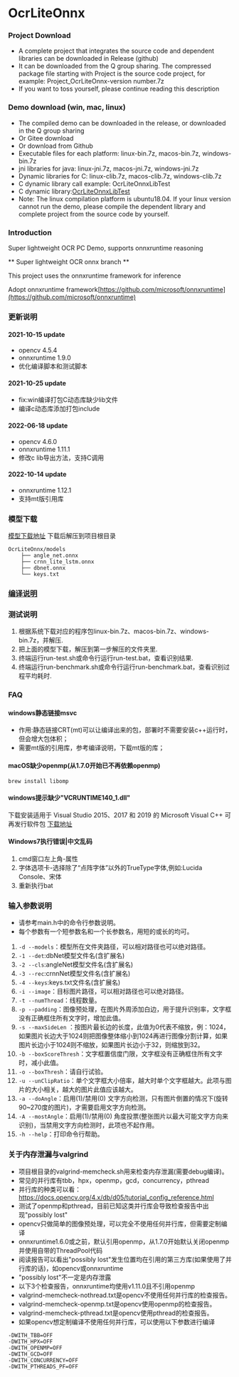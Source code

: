 # OcrLiteOnnx

### Project Download

* A complete project that integrates the source code and dependent libraries can be downloaded in Release (github)
* It can be downloaded from the Q group sharing. The compressed package file starting with Project is the source code project, for example:      Project_OcrLiteOnnx-version number.7z
* If you want to toss yourself, please continue reading this description

### Demo download (win, mac, linux)

* The compiled demo can be downloaded in the release, or downloaded in the Q group sharing
* Or Gitee download
* Or download from Github
* Executable files for each platform: linux-bin.7z, macos-bin.7z, windows-bin.7z
* jni libraries for java: linux-jni.7z, macos-jni.7z, windows-jni.7z
* Dynamic libraries for C: linux-clib.7z, macos-clib.7z, windows-clib.7z
* C dynamic library call example: OcrLiteOnnxLibTest
* C dynamic library:[OcrLiteOnnxLibTest](https://github.com/benjaminwan/OcrLiteOnnxLibTest)
* Note: The linux compilation platform is ubuntu18.04. If your linux version cannot run the demo, please compile the dependent library and complete project from the source code by yourself.

### Introduction

Super lightweight OCR PC Demo, supports onnxruntime reasoning

** Super lightweight OCR onnx branch **

This project uses the onnxruntime framework for inference

Adopt onnxruntime framework[https://github.com/microsoft/onnxruntime](https://github.com/microsoft/onnxruntime)

### 更新说明

#### 2021-10-15 update

* opencv 4.5.4
* onnxruntime 1.9.0
* 优化编译脚本和测试脚本

#### 2021-10-25 update

* fix:win编译打包C动态库缺少lib文件
* 编译c动态库添加打包include

#### 2022-06-18 update

* opencv 4.6.0
* onnxruntime 1.11.1
* 修改c lib导出方法，支持C调用

#### 2022-10-14 update

* onnxruntime 1.12.1
* 支持mt版引用库

### 模型下载

[模型下载地址](https://github.com/ouyanghuiyu/chineseocr_lite/tree/onnx/models)
下载后解压到项目根目录

```
OcrLiteOnnx/models
    ├── angle_net.onnx
    ├── crnn_lite_lstm.onnx
    ├── dbnet.onnx
    └── keys.txt
```

### [编译说明](./BUILD.md)

### 测试说明

1. 根据系统下载对应的程序包linux-bin.7z、macos-bin.7z、windows-bin.7z，并解压.
2. 把上面的模型下载，解压到第一步解压的文件夹里.
3. 终端运行run-test.sh或命令行运行run-test.bat，查看识别结果.
4. 终端运行run-benchmark.sh或命令行运行run-benchmark.bat，查看识别过程平均耗时.

### FAQ

#### windows静态链接msvc

- 作用:静态链接CRT(mt)可以让编译出来的包，部署时不需要安装c++运行时，但会增大包体积；
- 需要mt版的引用库，参考编译说明，下载mt版的库；

#### macOS缺少openmp(从1.7.0开始已不再依赖openmp)

```brew install libomp```

#### windows提示缺少"VCRUNTIME140_1.dll"

下载安装适用于 Visual Studio 2015、2017 和 2019 的 Microsoft Visual C++ 可再发行软件包
[下载地址](https://support.microsoft.com/zh-cn/help/2977003/the-latest-supported-visual-c-downloads)

#### Windows7执行错误|中文乱码

1. cmd窗口左上角-属性
2. 字体选项卡-选择除了“点阵字体”以外的TrueType字体,例如:Lucida Console、宋体
3. 重新执行bat

### 输入参数说明

* 请参考main.h中的命令行参数说明。
* 每个参数有一个短参数名和一个长参数名，用短的或长的均可。

1. ```-d --models```：模型所在文件夹路径，可以相对路径也可以绝对路径。
2. ```-1 --det```:dbNet模型文件名(含扩展名)
3. ```-2 --cls```:angleNet模型文件名(含扩展名)
4. ```-3 --rec```:crnnNet模型文件名(含扩展名)
5. ```-4 --keys```:keys.txt文件名(含扩展名)
6. ```-i --image```：目标图片路径，可以相对路径也可以绝对路径。
7. ```-t --numThread```：线程数量。
8. ```-p --padding```：图像预处理，在图片外周添加白边，用于提升识别率，文字框没有正确框住所有文字时，增加此值。
9. ```-s --maxSideLen```
   ：按图片最长边的长度，此值为0代表不缩放，例：1024，如果图片长边大于1024则把图像整体缩小到1024再进行图像分割计算，如果图片长边小于1024则不缩放，如果图片长边小于32，则缩放到32。
10. ```-b --boxScoreThresh```：文字框置信度门限，文字框没有正确框住所有文字时，减小此值。
11. ```-o --boxThresh```：请自行试验。
12. ```-u --unClipRatio```：单个文字框大小倍率，越大时单个文字框越大。此项与图片的大小相关，越大的图片此值应该越大。
13. ```-a --doAngle```：启用(1)/禁用(0) 文字方向检测，只有图片倒置的情况下(旋转90~270度的图片)，才需要启用文字方向检测。
14. ```-A --mostAngle```：启用(1)/禁用(0) 角度投票(整张图片以最大可能文字方向来识别)，当禁用文字方向检测时，此项也不起作用。
15. ```-h --help```：打印命令行帮助。

### 关于内存泄漏与valgrind

* 项目根目录的valgrind-memcheck.sh用来检查内存泄漏(需要debug编译)。
* 常见的并行库有tbb，hpx，openmp，gcd，concurrency，pthread
* 并行库的种类可以看：https://docs.opencv.org/4.x/db/d05/tutorial_config_reference.html
* 测试了openmp和pthread，目前已知这类并行库会导致检查报告中出现"possibly lost"
* opencv只做简单的图像预处理，可以完全不使用任何并行库，但需要定制编译
* onnxruntime1.6.0或之前，默认引用openmp，从1.7.0开始默认关闭openmp并使用自带的ThreadPool代码
* 阅读报告可以看出"possibly lost"发生位置均在引用的第三方库(如果使用了并行库的话)，如opencv或onnxruntime
* "possibly lost"不一定是内存泄露
* 以下3个检查报告，onnxruntime均使用v1.11.0且不引用openmp
* valgrind-memcheck-nothread.txt是opencv不使用任何并行库的检查报告。
* valgrind-memcheck-openmp.txt是opencv使用openmp的检查报告。
* valgrind-memcheck-pthread.txt是opencv使用pthread的检查报告。
* 如果opencv想定制编译不使用任何并行库，可以使用以下参数进行编译

```
-DWITH_TBB=OFF
-DWITH_HPX=OFF
-DWITH_OPENMP=OFF
-DWITH_GCD=OFF
-DWITH_CONCURRENCY=OFF
-DWITH_PTHREADS_PF=OFF
```
